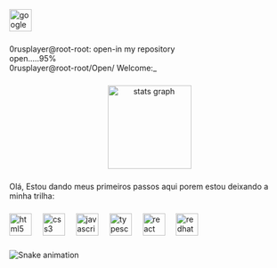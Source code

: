 <div align="left">
  <img src="https://cdn.jsdelivr.net/gh/devicons/devicon/icons/googlecloud/googlecloud-plain-wordmark.svg" height="40" alt="googlecloud logo"  />
</div>

###

<p align="left">0rusplayer@root-root: open-in my repository<br>open.....95%<br>0rusplayer@root-root/Open/ Welcome:_</p>

###

<div align="center">
  <img src="https://github-readme-stats.vercel.app/api?username=orusplayer&hide_title=false&hide_rank=false&show_icons=true&include_all_commits=true&count_private=true&disable_animations=false&theme=gruvbox&locale=en&hide_border=false&order=1" height="150" alt="stats graph"  />
</div>

###

<p align="left">Olá, Estou dando meus primeiros passos aqui porem estou deixando a minha trilha:</p>

###

<div align="left">
  <img src="https://cdn.jsdelivr.net/gh/devicons/devicon/icons/html5/html5-original.svg" height="40" alt="html5 logo"  />
  <img width="12" />
  <img src="https://cdn.jsdelivr.net/gh/devicons/devicon/icons/css3/css3-original.svg" height="40" alt="css3 logo"  />
  <img width="12" />
  <img src="https://cdn.jsdelivr.net/gh/devicons/devicon/icons/javascript/javascript-original.svg" height="40" alt="javascript logo"  />
  <img width="12" />
  <img src="https://cdn.jsdelivr.net/gh/devicons/devicon/icons/typescript/typescript-original.svg" height="40" alt="typescript logo"  />
  <img width="12" />
  <img src="https://cdn.jsdelivr.net/gh/devicons/devicon/icons/react/react-original.svg" height="40" alt="react logo"  />
  <img width="12" />
  <img src="https://cdn.jsdelivr.net/gh/devicons/devicon/icons/redhat/redhat-original.svg" height="40" alt="redhat logo"  />
</div>

###

<img src="https://raw.githubusercontent.com/orusplayer/orusplayer/output/snake.svg" alt="Snake animation" />

###
